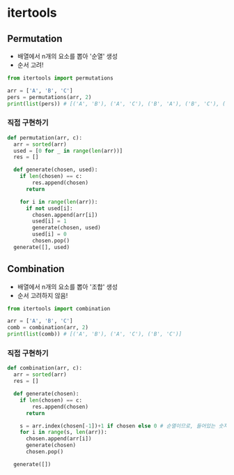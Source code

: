 # itertools

## Permutation

- 배열에서 n개의 요소를 뽑아 '순열' 생성
- 순서 고려!

```py
from itertools import permutations

arr = ['A', 'B', 'C']
pers = permutations(arr, 2)
print(list(pers)) # [('A', 'B'), ('A', 'C'), ('B', 'A'), ('B', 'C'), ('C', 'A'), ('C', 'B')]
```

### 직접 구현하기

```python
def permutation(arr, c):
  arr = sorted(arr)
  used = [0 for _ in range(len(arr))]
  res = []

  def generate(chosen, used):
    if len(chosen) == c:
    	res.append(chosen)
      return

    for i in range(len(arr)):
      if not used[i]:
        chosen.append(arr[i])
        used[i] = 1
        generate(chosen, used)
        used[i] = 0
        chosen.pop()
  generate([], used)
```

## Combination

- 배열에서 n개의 요소를 뽑아 '조합' 생성
- 순서 고려하지 않음!

```py
from itertools import combination

arr = ['A', 'B', 'C']
comb = combination(arr, 2)
print(list(comb)) # [('A', 'B'), ('A', 'C'), ('B', 'C')]
```

### 직접 구현하기

```py
def combination(arr, c):
  arr = sorted(arr)
  res = []

  def generate(chosen):
    if len(chosen) == c:
    	res.append(chosen)
      return

    s = arr.index(chosen[-1])+1 if chosen else 0 # 순열이므로, 들어있는 숫자보다 큰 것만 넣기.
    for i in range(s, len(arr)):
      chosen.append(arr[i])
      generate(chosen)
      chosen.pop()

  generate([])
```

